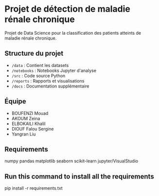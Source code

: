 # Projet de détection de maladie rénale chronique

Projet de Data Science pour la classification des patients atteints de maladie rénale chronique.

## Structure du projet
- `/data` : Contient les datasets
- `/notebooks` : Notebooks Jupyter d'analyse
- `/src` : Code source Python
- `/reports` : Rapports et visualisations
- `/docs` : Documentation supplémentaire

## Équipe
- BOUFENZI Mouad
- AKOUM Zeina
- ELBOKAILI Khalil
- DIOUF Falou Sergine
- Yangran Liu
 
## Requirements
numpy
pandas
matplotlib
seaborn
scikit-learn
jupyter/VisualStudio

## Run this command to install all the requirements
pip install -r requirements.txt

